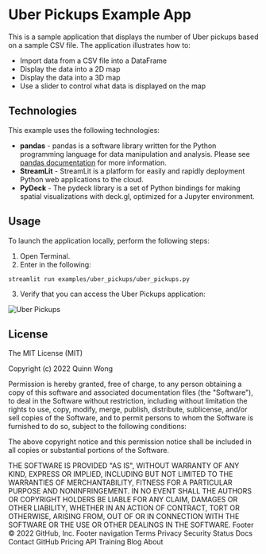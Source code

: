 # Uber Pickups Example App

This is a sample application that displays the number of Uber pickups based on a sample CSV file. The application illustrates how to:

- Import data from a CSV file into a DataFrame
- Display the data into a 2D map
- Display the data into a 3D map
- Use a slider to control what data is displayed on the map

## Technologies

This example uses the following technologies:

- **pandas** - pandas is a software library written for the Python programming language for data manipulation and analysis. Please see [pandas documentation](https://pandas.pydata.org/) for more information.
- **StreamLit** - StreamLit is a platform for easily and rapidly deployment Python web applications to the cloud.
- **PyDeck** - The pydeck library is a set of Python bindings for making spatial visualizations with deck.gl, optimized for a Jupyter environment.

## Usage

To launch the application locally, perform the following steps:

1. Open Terminal.
2. Enter in the following:

`streamlit run examples/uber_pickups/uber_pickups.py`

3. Verify that you can access the Uber Pickups application:

![Uber Pickups](/images/uber_pickups.jpg)

## License

The MIT License (MIT)

Copyright (c) 2022 Quinn Wong

Permission is hereby granted, free of charge, to any person obtaining a copy of this software and associated documentation files (the "Software"), to deal in the Software without restriction, including without limitation the rights to use, copy, modify, merge, publish, distribute, sublicense, and/or sell copies of the Software, and to permit persons to whom the Software is furnished to do so, subject to the following conditions:

The above copyright notice and this permission notice shall be included in all copies or substantial portions of the Software.

THE SOFTWARE IS PROVIDED "AS IS", WITHOUT WARRANTY OF ANY KIND, EXPRESS OR IMPLIED, INCLUDING BUT NOT LIMITED TO THE WARRANTIES OF MERCHANTABILITY, FITNESS FOR A PARTICULAR PURPOSE AND NONINFRINGEMENT. IN NO EVENT SHALL THE AUTHORS OR COPYRIGHT HOLDERS BE LIABLE FOR ANY CLAIM, DAMAGES OR OTHER LIABILITY, WHETHER IN AN ACTION OF CONTRACT, TORT OR OTHERWISE, ARISING FROM, OUT OF OR IN CONNECTION WITH THE SOFTWARE OR THE USE OR OTHER DEALINGS IN THE SOFTWARE.
Footer
© 2022 GitHub, Inc.
Footer navigation
Terms
Privacy
Security
Status
Docs
Contact GitHub
Pricing
API
Training
Blog
About
